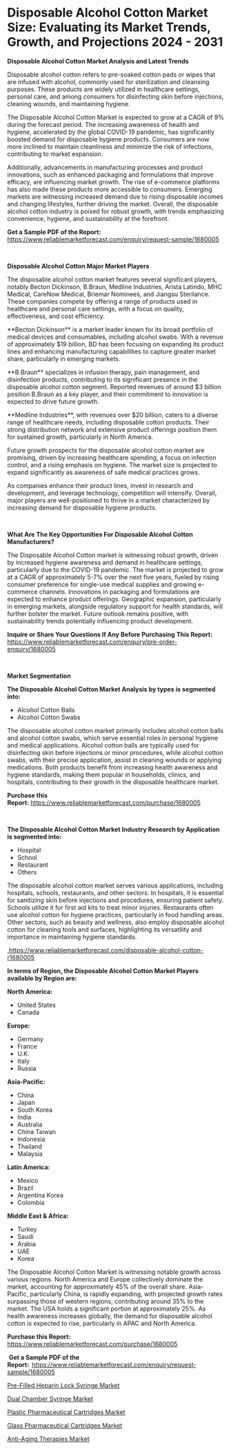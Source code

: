 <p><h1>Disposable Alcohol Cotton Market Size: Evaluating its Market Trends, Growth, and Projections 2024 - 2031</h1></p><p><strong>Disposable Alcohol Cotton Market Analysis and Latest Trends</strong></p>
<p><p>Disposable alcohol cotton refers to pre-soaked cotton pads or wipes that are infused with alcohol, commonly used for sterilization and cleansing purposes. These products are widely utilized in healthcare settings, personal care, and among consumers for disinfecting skin before injections, cleaning wounds, and maintaining hygiene.</p><p>The Disposable Alcohol Cotton Market is expected to grow at a CAGR of 9% during the forecast period. The increasing awareness of health and hygiene, accelerated by the global COVID-19 pandemic, has significantly boosted demand for disposable hygiene products. Consumers are now more inclined to maintain cleanliness and minimize the risk of infections, contributing to market expansion. </p><p>Additionally, advancements in manufacturing processes and product innovations, such as enhanced packaging and formulations that improve efficacy, are influencing market growth. The rise of e-commerce platforms has also made these products more accessible to consumers. Emerging markets are witnessing increased demand due to rising disposable incomes and changing lifestyles, further driving the market. Overall, the disposable alcohol cotton industry is poised for robust growth, with trends emphasizing convenience, hygiene, and sustainability at the forefront.</p></p>
<p><strong>Get a Sample PDF of the Report:&nbsp;</strong> <a href="https://www.reliablemarketforecast.com/enquiry/request-sample/1680005?utm_campaign=1134&utm_medium=2&utm_source=Github&utm_content=ia&utm_term=14102024&utm_id=disposable-alcohol-cotton">https://www.reliablemarketforecast.com/enquiry/request-sample/1680005</a></p>
<p>&nbsp;</p>
<p><strong>Disposable Alcohol Cotton Major Market Players</strong></p>
<p><p>The disposable alcohol cotton market features several significant players, notably Becton Dickinson, B.Braun, Medline Industries, Arista Latindo, MHC Medical, CareNow Medical, Briemar Nominees, and Jiangsu Sterilance. These companies compete by offering a range of products used in healthcare and personal care settings, with a focus on quality, effectiveness, and cost efficiency.</p><p>**Becton Dickinson** is a market leader known for its broad portfolio of medical devices and consumables, including alcohol swabs. With a revenue of approximately $19 billion, BD has been focusing on expanding its product lines and enhancing manufacturing capabilities to capture greater market share, particularly in emerging markets.</p><p>**B.Braun** specializes in infusion therapy, pain management, and disinfection products, contributing to its significant presence in the disposable alcohol cotton segment. Reported revenues of around $3 billion position B.Braun as a key player, and their commitment to innovation is expected to drive future growth.</p><p>**Medline Industries**, with revenues over $20 billion, caters to a diverse range of healthcare needs, including disposable cotton products. Their strong distribution network and extensive product offerings position them for sustained growth, particularly in North America.</p><p>Future growth prospects for the disposable alcohol cotton market are promising, driven by increasing healthcare spending, a focus on infection control, and a rising emphasis on hygiene. The market size is projected to expand significantly as awareness of safe medical practices grows.</p><p>As companies enhance their product lines, invest in research and development, and leverage technology, competition will intensify. Overall, major players are well-positioned to thrive in a market characterized by increasing demand for disposable hygiene products.</p></p>
<p>&nbsp;</p>
<p><strong>What Are The Key Opportunities For Disposable Alcohol Cotton Manufacturers?</strong></p>
<p><p>The Disposable Alcohol Cotton market is witnessing robust growth, driven by increased hygiene awareness and demand in healthcare settings, particularly due to the COVID-19 pandemic. The market is projected to grow at a CAGR of approximately 5-7% over the next five years, fueled by rising consumer preference for single-use medical supplies and growing e-commerce channels. Innovations in packaging and formulations are expected to enhance product offerings. Geographic expansion, particularly in emerging markets, alongside regulatory support for health standards, will further bolster the market. Future outlook remains positive, with sustainability trends potentially influencing product development.</p></p>
<p><strong>Inquire or Share Your Questions If Any Before Purchasing This Report:</strong> <a href="https://www.reliablemarketforecast.com/enquiry/pre-order-enquiry/1680005?utm_campaign=1134&utm_medium=2&utm_source=Github&utm_content=ia&utm_term=14102024&utm_id=disposable-alcohol-cotton">https://www.reliablemarketforecast.com/enquiry/pre-order-enquiry/1680005</a></p>
<p>&nbsp;</p>
<p><strong>Market Segmentation</strong></p>
<p><strong>The Disposable Alcohol Cotton Market Analysis by types is segmented into:</strong></p>
<p><ul><li>Alcohol Cotton Balls</li><li>Alcohol Cotton Swabs</li></ul></p>
<p><p>The disposable alcohol cotton market primarily includes alcohol cotton balls and alcohol cotton swabs, which serve essential roles in personal hygiene and medical applications. Alcohol cotton balls are typically used for disinfecting skin before injections or minor procedures, while alcohol cotton swabs, with their precise application, assist in cleaning wounds or applying medications. Both products benefit from increasing health awareness and hygiene standards, making them popular in households, clinics, and hospitals, contributing to their growth in the disposable healthcare market.</p></p>
<p><strong>Purchase this Report:&nbsp;</strong><a href="https://www.reliablemarketforecast.com/purchase/1680005?utm_campaign=1134&utm_medium=2&utm_source=Github&utm_content=ia&utm_term=14102024&utm_id=disposable-alcohol-cotton">https://www.reliablemarketforecast.com/purchase/1680005</a></p>
<p>&nbsp;</p>
<p><strong>The Disposable Alcohol Cotton Market Industry Research by Application is segmented into:</strong></p>
<p><ul><li>Hospital</li><li>School</li><li>Restaurant</li><li>Others</li></ul></p>
<p><p>The disposable alcohol cotton market serves various applications, including hospitals, schools, restaurants, and other sectors. In hospitals, it is essential for sanitizing skin before injections and procedures, ensuring patient safety. Schools utilize it for first aid kits to treat minor injuries. Restaurants often use alcohol cotton for hygiene practices, particularly in food handling areas. Other sectors, such as beauty and wellness, also employ disposable alcohol cotton for cleaning tools and surfaces, highlighting its versatility and importance in maintaining hygiene standards.</p></p>
<p><a href="https://www.reliablemarketforecast.com/disposable-alcohol-cotton-r1680005?utm_campaign=1134&utm_medium=2&utm_source=Github&utm_content=ia&utm_term=14102024&utm_id=disposable-alcohol-cotton">&nbsp;https://www.reliablemarketforecast.com/disposable-alcohol-cotton-r1680005</a></p>
<p><strong>In terms of Region, the Disposable Alcohol Cotton Market Players available by Region are:</strong></p>
<p>
    <p> <strong> North America: </strong>
        <ul>
            <li>United States</li>
            <li>Canada</li>
        </ul>
        </p> 
    <p> <strong> Europe: </strong>
        <ul>
            <li>Germany</li>
            <li>France</li>
            <li>U.K.</li>
            <li>Italy</li>
            <li>Russia</li>
        </ul>
        </p> 
    <p> <strong> Asia-Pacific: </strong>
        <ul>
            <li>China</li>
            <li>Japan</li>
            <li>South Korea</li>
            <li>India</li>
            <li>Australia</li>
            <li>China Taiwan</li>
            <li>Indonesia</li>
            <li>Thailand</li>
            <li>Malaysia</li>
        </ul>
        </p> 
    <p> <strong> Latin America: </strong>
        <ul>
            <li>Mexico</li>
            <li>Brazil</li>
            <li>Argentina Korea</li>
            <li>Colombia</li>
        </ul>
        </p> 
    <p> <strong> Middle East & Africa: </strong>
        <ul>
            <li>Turkey</li>
            <li>Saudi</li>
            <li>Arabia</li>
            <li>UAE</li>
            <li>Korea</li>
        </ul>
    </p>
    </p>
<p><p>The Disposable Alcohol Cotton Market is witnessing notable growth across various regions. North America and Europe collectively dominate the market, accounting for approximately 45% of the overall share. Asia-Pacific, particularly China, is rapidly expanding, with projected growth rates surpassing those of western regions, contributing around 35% to the market. The USA holds a significant portion at approximately 25%. As health awareness increases globally, the demand for disposable alcohol cotton is expected to rise, particularly in APAC and North America.</p></p>
<p><strong>Purchase this Report: </strong><a href="https://www.reliablemarketforecast.com/purchase/1680005?utm_campaign=1134&utm_medium=2&utm_source=Github&utm_content=ia&utm_term=14102024&utm_id=disposable-alcohol-cotton">https://www.reliablemarketforecast.com/purchase/1680005</a></p>
<p>&nbsp;<strong>Get a Sample PDF of the Report:&nbsp;&nbsp;</strong><a href="https://www.reliablemarketforecast.com/enquiry/request-sample/1680005?utm_campaign=1134&utm_medium=2&utm_source=Github&utm_content=ia&utm_term=14102024&utm_id=disposable-alcohol-cotton">https://www.reliablemarketforecast.com/enquiry/request-sample/1680005</a></p>
<p><strong></strong></p>
<p><p><a href="https://github.com/alea79alre/Market-Research-Report-List-1/blob/main/pre-filled-heparin-lock-syringe-market.md?utm_campaign=1134&utm_medium=2&utm_source=Github&utm_content=ia&utm_term=14102024&utm_id=disposable-alcohol-cotton">Pre-Filled Heparin Lock Syringe Market</a></p><p><a href="https://github.com/delena1hcpbatel/Market-Research-Report-List-1/blob/main/dual-chamber-syringe-market.md?utm_campaign=1134&utm_medium=2&utm_source=Github&utm_content=ia&utm_term=14102024&utm_id=disposable-alcohol-cotton">Dual Chamber Syringe Market</a></p><p><a href="https://www.linkedin.com/pulse/plastic-pharmaceutical-cartridges-market-evolution-global-trends-dmvic?utm_campaign=1134&utm_medium=2&utm_source=Github&utm_content=ia&utm_term=14102024&utm_id=disposable-alcohol-cotton">Plastic Pharmaceutical Cartridges Market</a></p><p><a href="https://www.linkedin.com/pulse/navigating-global-glass-pharmaceutical-cartridges-market-from-lr64c?utm_campaign=1134&utm_medium=2&utm_source=Github&utm_content=ia&utm_term=14102024&utm_id=disposable-alcohol-cotton">Glass Pharmaceutical Cartridges Market</a></p><p><a href="https://www.linkedin.com/pulse/pulse-anti-aging-therapies-rhythms-change-market-resonance-2024-2031-t311c?utm_campaign=1134&utm_medium=2&utm_source=Github&utm_content=ia&utm_term=14102024&utm_id=disposable-alcohol-cotton">Anti-Aging Therapies Market</a></p></p>